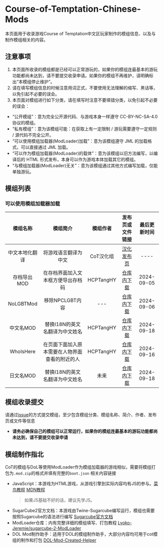 # Course-of-Temptation-Chinese-Mods

本页面用于收录游戏Course of Temptation中文区玩家制作的模组信息、以及与制作模组相关的内容。

## 注意事项

1. 本页面所收录的模组都是已经可以正常游玩的，如果你的模组连最基本的游玩功能都尚未达到，请不要提交收录申请。如果你的模组不再维护，请明确标出“本模组停止维护”。
2. 请在填写模组信息的时候注意用词正式，不要使用无法理解的缩写、黑话等，以免引起不必要的误会。
3. 本页面对模组进行如下分类，请在填写时注意不要填错分类，以免引起不必要的误会：
- “公开模组”：意为完全公开源代码、与游戏本身一样遵守 CC-BY-NC-SA-4.0 协议的模组。
- “私有模组”：意为该模组可能：在获取上有一定限制 / 游玩需要遵守一定规则 / 源代码不完全公开。
- “可以使用模组加载器(ModLoader)加载”：意为该模组遵守 JML 的加载格式，可以直接通过 JML 加载。
- “可以作为模组加载器(ModLoader)的载体”：意为该模组以旧方法编写，以编译后的 HTML 形式发布，本身可以作为游戏本体加载其它的模组。
- “与模组加载器(ModLoader)无关”：意为该模组通过其他方式编写加载，仅能单独游玩。

## 模组列表
### 可以使用模组加载器加载
| 模组名称 | 模组简介 | 模组作者 | 发布页或文件链接 | 最后更新时间 |
|:----:|:----:|:----:|:----:|:----:|
| 中文本地化翻译 | 将游戏语言翻译为中文 | CoT汉化组 | [汉化发布页](https://github.com/BlackTeaPie/Course-of-Temptation-Chinese-Localization) | ---- |
| 存档导出MOD | 在存档界面加入文本框方便导出存档码 | HCPTangHY | [仓库内下载](https://github.com/BlackTeaPie/CoT-Chinese-Mods/blob/main/mods/CoTSaveExportMod-0.0.1.mod.zip) | 2024-09-05 |
| NoLGBTMod | 移除NPCLGBT内容 | --- | [仓库内下载](https://github.com/BlackTeaPie/CoT-Chinese-Mods/blob/main/mods/NoLGBTMod-0.0.1.mod.zip) | 2024-09-06 |
| 中文名MOD | 替换I18N的英文名翻译为中文姓名 | HCPTangHY | [仓库内下载](https://github.com/BlackTeaPie/CoT-Chinese-Mods/blob/main/mods/ChineseNameMod-0.0.3(%E5%85%A8%E6%96%B0%E5%90%8D%E5%AD%97%E8%B0%A8%E6%85%8E%E6%9B%B4%E6%96%B0).mod.zip) | 2024-09-18 |
| WhoIsHere | 在页面下面加入原本需要在人物界面查看的附近的人 | HCPTangHY | [仓库内下载](https://github.com/BlackTeaPie/CoT-Chinese-Mods/blob/main/mods/WhoIsHere0.0.2.mod.zip) | 2024-09-16 |
| 日文名MOD | 替换I18N的英文名翻译为中文姓名 | 未来 | [仓库内下载](https://github.com/BlackTeaPie/CoT-Chinese-Mods/blob/main/mods/JPNameMod-0.1.0.mod.zip) | 2024-09-18 |


## 模组收录提交
请通过[issue](https://github.com/BlackTeaPie/CoT-Chinese-Mods/issues)的方式提交模组，至少包含模组分类、模组名称、简介、作者、发布页或文件等信息
- **请务必确保自己的模组可以正常运行，如果你的模组连最基本的游玩功能都尚未达到，请不要提交收录申请**


## 模组制作指北

CoT的模组与DoL等使用ModLoader作为模组加载器的游戏相似，需要将模组打包为`.mod.zip`的格式并填有完整的`boot.json`
相关内容链接
- JavaScript：本游戏为HTML游戏，从游戏引擎到实际内容均有JS的参与。[菜鸟教程](https://www.runoob.com/js/js-tutorial.html) [MDN教程](https://developer.mozilla.org/zh-CN/docs/Learn/JavaScript/First_steps/What_is_JavaScript)
  > 如果JS基础不好的话，建议先学JS。
- SugarCube2官方文档：本游戏由Twine-Sugarcube编写运行，模组也需要按照Sugarcube的语法进行编写 [Sugarcube官方文档](https://www.motoslave.net/sugarcube/2/docs/)
- ModLoader仓库：内有完整详细的模组填写、打包教程 [Lyoko-Jeremie/sugarcube-2-ModLoader](https://github.com/Lyoko-Jeremie/sugarcube-2-ModLoader)
- DOL Mod制作助手：适用于DOL的模组制作助手，大部分内容均可用于cot模组的制作和打包 [DOL-Mod-Created-Helper](https://github.com/NumberSir/DOL-Mod-Created-Helper)
